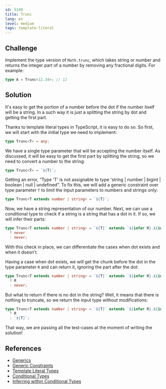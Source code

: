 ```yaml
---
id: 5140
title: Trunc
lang: en
level: medium
tags: template-literal
---
```


## Challenge

Implement the type version of `Math.trunc`, which takes string or number and
returns the integer part of a number by removing any fractional digits. For
example:

```typescript
type A = Trunc<12.34>; // 12
```

## Solution

It's easy to get the portion of a number before the dot if the number itself
will be a string. In a such way it is just a splitting the string by dot and
getting the first part.

Thanks to template literal types in TypeScript, it is easy to do so. So first,
we will start with the initial type we need to implement:

```typescript
type Trunc<T> = any;
```

We have a single type parameter that will be accepting the number itself. As
discussed, it will be easy to get the first part by splitting the string, so we
need to convert a number to the string:

```typescript
type Trunc<T> = `${T}`;
```

Getting an error, “Type 'T' is not assignable to type 'string | number | bigint
| boolean | null | undefined”. To fix this, we will add a generic constraint
over type parameter `T` to limit the input parameters to numbers and strings
only:

```typescript
type Trunc<T extends number | string> = `${T}`;
```

Now, we have a string representation of our number. Next, we can use a
conditional type to check if a string is a string that has a dot in it. If so,
we will infer their parts:

```typescript
type Trunc<T extends number | string> = `${T}` extends `${infer R}.${infer _}`
  ? never
  : never;
```

With this check in place, we can differentiate the cases when dot exists and
when it doesn't.

Having a case when dot exists, we will get the chunk before the dot in the type
parameter `R` and can return it, ignoring the part after the dot:

```typescript
type Trunc<T extends number | string> = `${T}` extends `${infer R}.${infer _}`
  ? R
  : never;
```

But what to return if there is no dot in the string? Well, it means that there
is nothing to truncate, so we return the input type without modifications:

```typescript
type Trunc<T extends number | string> = `${T}` extends `${infer R}.${infer _}`
  ? R
  : `${T}`;
```

That way, we are passing all the test-cases at the moment of writing the
solution!

## References

- [Generics](https://www.typescriptlang.org/docs/handbook/2/generics.html)
- [Generic Constraints](https://www.typescriptlang.org/docs/handbook/2/generics.html#generic-constraints)
- [Template Literal Types](https://www.typescriptlang.org/docs/handbook/2/template-literal-types.html)
- [Conditional Types](https://www.typescriptlang.org/docs/handbook/2/conditional-types.html)
- [Inferring within Conditional Types](https://www.typescriptlang.org/docs/handbook/2/conditional-types.html#inferring-within-conditional-types)
